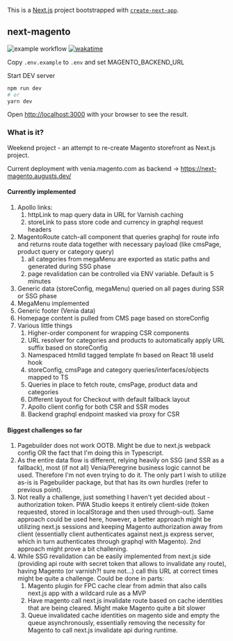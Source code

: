 This is a [Next.js](https://nextjs.org/) project bootstrapped with [`create-next-app`](https://github.com/vercel/next.js/tree/canary/packages/create-next-app).

## next-magento

![example workflow](https://github.com/AugustsK/next-magento/actions/workflows/build.yml/badge.svg)
[![wakatime](https://wakatime.com/badge/user/b13aa467-4bab-4776-b50a-2a6969049794/project/33be8898-d6da-464e-a851-dedd57c9f1c1.svg)](https://wakatime.com/badge/user/b13aa467-4bab-4776-b50a-2a6969049794/project/33be8898-d6da-464e-a851-dedd57c9f1c1)

Copy `.env.example` to `.env` and set MAGENTO_BACKEND_URL

Start DEV server

```bash
npm run dev
# or
yarn dev
```

Open [http://localhost:3000](http://localhost:3000) with your browser to see the result.

### What is it?

Weekend project - an attempt to re-create Magento storefront as Next.js project.

Current deployment with venia.magento.com as backend -> https://next-magento.augusts.dev/

#### Currently implemented

1. Apollo links:
   1. httpLink to map query data in URL for Varnish caching
   1. storeLink to pass store code and currency in graphql request headers
1. MagentoRoute catch-all component that queries graphql for route info and returns route data together with necessary payload (like cmsPage, product query or category query)
   1. all categories from megaMenu are exported as static paths and generated during SSG phase
   1. page revalidation can be controlled via ENV variable. Default is 5 minutes
1. Generic data (storeConfig, megaMenu) queried on all pages during SSR or SSG phase
1. MegaMenu implemented
1. Generic footer (Venia data)
1. Homepage content is pulled from CMS page based on storeConfig
1. Various little things
   1. Higher-order component for wrapping CSR components
   1. URL resolver for categories and products to automatically apply URL suffix based on storeConfig
   1. Namespaced htmlId tagged template fn based on React 18 useId hook
   1. storeConfig, cmsPage and category queries/interfaces/objects mapped to TS
   1. Queries in place to fetch route, cmsPage, product data and categories
   1. Different layout for Checkout with default fallback layout
   1. Apollo client config for both CSR and SSR modes
   1. Backend graphql endpoint masked via proxy for CSR

#### Biggest challenges so far

1. Pagebuilder does not work OOTB. Might be due to next.js webpack config OR the fact that I'm doing this in Typescript.
2. As the entire data flow is different, relying heavily on SSG (and SSR as a fallback), most (if not all) Venia/Peregrine business logic cannot be used. Therefore I'm not even trying to do it. The only part I wish to utilize as-is is Pagebuilder package, but that has its own hurdles (refer to previous point).
3. Not really a challenge, just something I haven't yet decided about - authorization token. PWA Studio keeps it entirely client-side (token requested, stored in localStorage and then used through-out). Same approach could be used here, however, a better approach might be utilizing next.js sessions and keeping Magento authorization away from client (essentially client authenticates against next.js express server, which in turn authenticates through graphql with Magento). 2nd approach might prove a bit challening.
4. While SSG revalidation can be easily implemented from next.js side (providing api route with secret token that allows to invalidate any route), having Magento (or varnish?! sure not...) call this URL at correct times might be quite a challenge. Could be done in parts:
   1. Magento plugin for FPC cache clear from admin that also calls next.js app with a wildcard rule as a MVP
   2. Have magento call next.js invalidate route based on cache identities that are being cleared. Might make Magento quite a bit slower
   3. Queue invalidated cache identities on magento side and empty the queue asynchronously, essentially removing the necessity for Magento to call next.js invalidate api during runtime.
